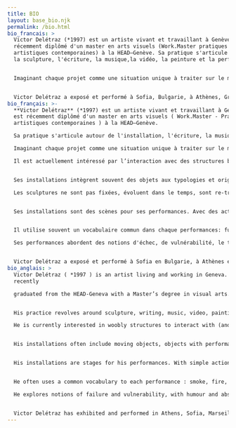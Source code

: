 ```yaml
---
title: BIO
layout: base_bio.njk
permalink: /bio.html
bio_francais: >
  Victor Delétraz (*1997) est un artiste vivant et travaillant à Genève.Il est
  récemment diplômé d'un master en arts visuels (Work.Master pratiques
  artistiques contemporaines) à la HEAD–Genève. Sa pratique s'articule autour de
  la sculpture, l'écriture, la musique,la vidéo, la peinture et la performance.


  Imaginant chaque projet comme une situation unique à traiter sur le moment, son travail interroge le monde qui l'entoure, transformant des objets du quotidien et leur sens pour amener à d'autres narrations et écritures, absurdes et engagées. Ses installations intègrent souvent des objets aux typologies et origines diverses mêlant peintures, accessoires, objets en mouvement, objets aux potentiels performatifs, à activer/désactiver. Les sculptures ne sont pas fixées, évoluent dans le temps, sont re-transformées pour des expositions futures créant ainsi un corpus propre à l'artiste, un vocabulaire commun jouant sur la répétition. Ses performances abordent des notions d'échec, de vulnérabilité, le tout teinté d'humour, d'absurdité, de gestes bancals et d'improvisation. Tout part d'un regard, dans la rue ou sur internet. Les images ou objets sont collectionnés, réinterprété, modifié, influencent des fictions que l'artiste développe pour chacun de ses projets.


  Victor Delétraz a exposé et performé à Sofia, Bulgarie, à Athènes, Grèce, à la 4e et 5e Biennale des espaces d'art indépendant de Genève et prépare sa première exposition personnelle à l'espace Zabriskie à Genève curaté par Limbo Space pour début novembre 2023.
bio_français: >-
  **Victor Delétraz** (*1997) est un artiste vivant et travaillant à Genève. Il
  est récemment diplômé d'un master en arts visuels ( Work.Master - Pratiques
  artistiques contemporaines ) à la HEAD–Genève. 

  Sa pratique s'articule autour de l'installation, l'écriture, la musique, la vidéo, la peinture et la performance.

  Imaginant chaque projet comme une situation unique à traiter sur le moment, son travail interroge le monde qui l'entoure, transformant des objets du quotidien et leur sens pour amener à d'autres narrations et écritures, absurdes et engagées.

  Il est actuellement intéressé par l’interaction avec des structures bancales (et rentrer dedans), par des poèmes bêtes et puissants, par des glissades et des tour de passe-passe dans des white-cube et par des danses clownesques et rouillées.


  Ses installations intègrent souvent des objets aux typologies et origines diverses mêlant peintures, accessoires, objets en mouvement, objets aux potentiels performatifs, à activer/désactiver.

  Les sculptures ne sont pas fixées, évoluent dans le temps, sont re-transformées pour des expositions futures créant ainsi un corpus propre à l'artiste, un vocabulaire commun jouant sur la répétition.


  Ses installations sont des scènes pour ses performances. Avec des actions simples, qui peuvent paraître non-maîtrisées, je compose avec l’improvisation et des gestes définis et répétés. Je créer des cadres qui laissent les surprises arriver et donc des moment instantanés et honnêtes qui me dépassent comme un tropisme.


  Il utilise souvent un vocabulaire commun dans chaque performances: fumée, feu, effets spectaculaires (ou anti-spectaculaire), textes, musique et des interactions avec les spectateur.ice.s.x.

  Ses performances abordent des notions d'échec, de vulnérabilité, le tout teinté d'humour, d'absurdité, de gestes bancals et d'improvisation.


  Victor Delétraz a exposé et performé à Sofia en Bulgarie, à Athènes en Grèce, à Genève dans plusieurs espaces d’arts comme Soul2Soul RU, Topic, l’Espace 3353, à la BIG 21 & 23 et a montré sa première exposition personnelle à Zabriskie Point curaté par Limbo Space en novembre 2023.
bio_anglais: >
  Victor Delétraz ( *1997 ) is an artist living and working in Geneva. He
  recently 

  graduated from the HEAD-Geneva with a Master’s degree in visual arts.


  His practice revolves around sculpture, writing, music, video, painting and performance. Imagining each project as a unique situation to be dealt with in the moment, his work questions the world around him, transforming everyday objects and their meanings to create other narratives and writing, both absurd and engaged. 

  He is currently interested in woobly structures to interact with (and get inside), silly & powerful poems, slides & tricks in white cube and clowny rusty dances.


  His installations often include moving objects, objects with performative potentials, that can be activated or desactivated, sculptures that colapse by themselves or ready made / found pieces in conversation with well-made pieces.


  His installations are stages for his performances. With simple actions that may seem unmastered, he composes with improvisation and defined, rehearsed gestures. He creates frameworks that allow surprises to happen and thus instantaneous and honest moments that go beyond him like a tropism.


  He often uses a common vocabulary to each performance : smoke, fire, spectacular or failed special effects, text, music or interaction with the audience.

  He explores notions of failure and vulnerability, with humour and absurdity. 


  Victor Delétraz has exhibited and performed in Athens, Sofia, Marseille, Geneva at Soul2Soul, Topic, Espace 3353, at he BIG 21 & 23 and had his first solo show at Zabriskie Point curated by Limbo Space in November 2023.
---
```

